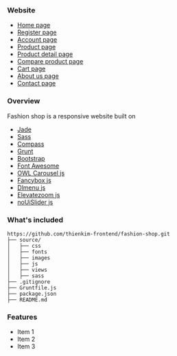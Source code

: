 ### Website 

  * [Home page](https://thienkim-frontend.github.io/fashion-shop/)
  * [Register page](https://thienkim-frontend.github.io/fashion-shop/register)
  * [Account page](https://thienkim-frontend.github.io/fashion-shop/account)
  * [Product page](https://thienkim-frontend.github.io/fashion-shop/product)
  * [Product detail page](https://thienkim-frontend.github.io/fashion-shop/product-detail)
  * [Compare product page](https://thienkim-frontend.github.io/fashion-shop/compare)
  * [Cart page](https://thienkim-frontend.github.io/fashion-shop/cart)
  * [About us page](https://thienkim-frontend.github.io/fashion-shop/about)
  * [Contact page](https://thienkim-frontend.github.io/fashion-shop/contact)

### Overview

Fashion shop is a responsive website built on

  * [Jade](https://github.com/pugjs/pug)
  * [Sass](http://sass-lang.com/)
  * [Compass](http://compass-style.org/)
  * [Grunt](http://gruntjs.com/)
  * [Bootstrap](http://getbootstrap.com/)
  * [Font Awesome](http://fontawesome.io/)
  * [OWL Carousel js](http://owlgraphic.com/owlcarousel/)
  * [Fancybox js](http://fancybox.net/)
  * [Dlmenu js](http://www.jqueryscript.net/menu/jQuery-Responsive-Multi-Level-Menu-Plugin-Dlmenu.html)
  * [ Elevatezoom js](http://www.elevateweb.co.uk/image-zoom)
  * [ noUiSlider js](https://refreshless.com/nouislider/)

### What's included

```
https://github.com/thienkim-frontend/fashion-shop.git
├── source/
│   ├── css
│   ├── fonts
│   ├── images
│   ├── js
│   ├── views
│   ├── sass
├── .gitignore
├── Gruntfile.js
├── package.json
├── README.md

```

### Features

  * Item 1
  * Item 2
  * Item 3
